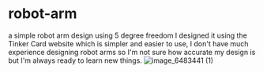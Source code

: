 # robot-arm
a simple robot arm design using 5 degree freedom
I designed it using the Tinker Card website which is simpler and easier to use, I don't have much experience designing robot arms 
so I'm not sure how accurate my design is but I'm always ready to learn new things.
![image_6483441 (1)](https://github.com/Ohidy/robot-arm/assets/173767059/eab440a3-60a1-4b0b-bd74-66071ab97140)
